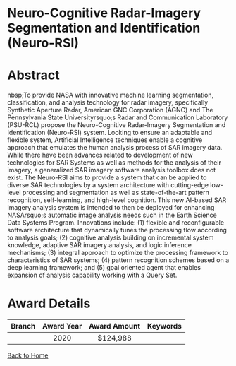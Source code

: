 
Neuro-Cognitive Radar-Imagery Segmentation and Identification (Neuro-RSI)
=========================================================================

# Abstract


nbsp;To provide NASA with innovative machine learning segmentation, classification, and analysis technology for radar imagery, specifically Synthetic Aperture Radar, American GNC Corporation (AGNC) and The Pennsylvania State Universityrsquo;s Radar and Communication Laboratory (PSU-RCL) propose the Neuro-Cognitive Radar-Imagery Segmentation and Identification (Neuro-RSI) system. Looking to ensure an adaptable and flexible system, Artificial Intelligence techniques enable a cognitive approach that emulates the human analysis process of SAR imagery data. While there have been advances related to development of new technologies for SAR Systems as well as methods for the analysis of their imagery, a generalized SAR imagery software analysis toolbox does not exist. The Neuro-RSI aims to provide a system that can be applied to diverse SAR technologies by a system architecture with cutting-edge low-level processing and segmentation as well as state-of-the-art pattern recognition, self-learning, and high-level cognition. This new AI-based SAR imagery analysis system is intended to then be deployed for enhancing NASArsquo;s automatic image analysis needs such in the Earth Science Data Systems Program. Innovations include: (1) flexible and reconfigurable software architecture that dynamically tunes the processing flow according to analysis goals; (2) cognitive analysis building on incremental system knowledge, adaptive SAR imagery analysis, and logic inference mechanisms; (3) integral approach to optimize the processing framework to characteristics of SAR systems; (4) pattern recognition schemes based on a deep learning framework; and (5) goal oriented agent that enables expansion of analysis capability working with a Query Set.  

# Award Details

|Branch|Award Year|Award Amount|Keywords|
| :---: | :---: | :---: | :---: |
||2020|$124,988||
  
  


[Back to Home](https://github.com/chrischow/dod_sbir_awards#695)